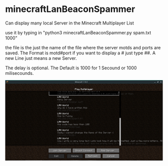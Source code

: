 # minecraftLanBeaconSpammer
Can display many local Server in the Minecraft Multiplayer List

use it by typing in "python3 minecraftLanBeaconSpammer.py spam.txt 1000"

the file is the just the name of the file where the server motds and ports are saved.
The Format is motd#port if you want to display a # just type ##. A new Line just means a new Server.

The delay is optional. The Default is 1000 for 1 Secound or 1000 milisecounds.

<img src="serverList.png">
